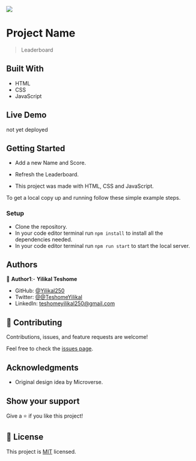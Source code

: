 ![](https://img.shields.io/badge/Microverse-blueviolet)

# Project Name

> Leaderboard

## Built With

- HTML
- CSS
- JavaScript

## Live Demo

not yet deployed

## Getting Started

- Add a new Name and Score.

- Refresh the Leaderboard.

- This project was made with HTML, CSS and JavaScript.


To get a local copy up and running follow these simple example steps.


### Setup

- Clone the repository.
- In your code editor terminal run `npm install` to install all the dependencies needed.
- In your code editor terminal run `npm run start` to start the local server.


## Authors

👤 **Author1**:- **Yilikal Teshome**

- GitHub: [@Yilikal250](https://github.com/githubhandle)
- Twitter: [@@TeshomeYilikal](https://twitter.com/twitterhandle)
- LinkedIn: [teshomeyilikal250@gmail.com](https://linkedin.com/in/linkedinhandle)



## 🤝 Contributing

Contributions, issues, and feature requests are welcome!

Feel free to check the [issues page](https://github.com/Yilikal250/Leaderboard/issues).

## Acknowledgments

- Original design idea by Microverse.

## Show your support

Give a ⭐️ if you like this project!

## 📝 License

This project is [MIT](./MIT.md) licensed.
